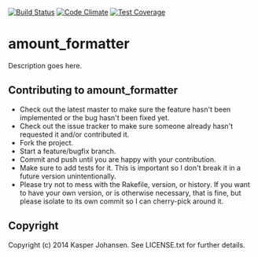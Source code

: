 [![Build Status](https://api.shippable.com/projects/540e7b993479c5ea8f9ec1f8/badge?branchName=master)](https://app.shippable.com/projects/540e7b993479c5ea8f9ec1f8/builds/latest)
[![Code Climate](https://codeclimate.com/github/kaspernj/amount_formatter/badges/gpa.svg)](https://codeclimate.com/github/kaspernj/amount_formatter)
[![Test Coverage](https://codeclimate.com/github/kaspernj/amount_formatter/badges/coverage.svg)](https://codeclimate.com/github/kaspernj/amount_formatter)

# amount_formatter

Description goes here.

## Contributing to amount_formatter
 
* Check out the latest master to make sure the feature hasn't been implemented or the bug hasn't been fixed yet.
* Check out the issue tracker to make sure someone already hasn't requested it and/or contributed it.
* Fork the project.
* Start a feature/bugfix branch.
* Commit and push until you are happy with your contribution.
* Make sure to add tests for it. This is important so I don't break it in a future version unintentionally.
* Please try not to mess with the Rakefile, version, or history. If you want to have your own version, or is otherwise necessary, that is fine, but please isolate to its own commit so I can cherry-pick around it.

## Copyright

Copyright (c) 2014 Kasper Johansen. See LICENSE.txt for
further details.

